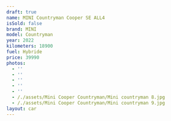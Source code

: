 ```yaml
---
draft: true
name: MINI Countryman Cooper SE ALL4
isSold: false
brand: MINI
model: Countryman
year: 2022
kilometers: 18900
fuel: Hybride
price: 39990
photos:
  - ''
  - ''
  - ''
  - ''
  - ''
  - /./assets/Mini Cooper Countryman/Mini countryman 8.jpg
  - /./assets/Mini Cooper Countryman/Mini countryman 9.jpg
layout: car
---
```


